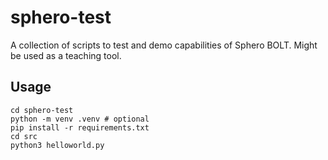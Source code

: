 # sphero-test

A collection of scripts to test and demo capabilities of Sphero BOLT. Might be used as a teaching tool.

## Usage

```
cd sphero-test
python -m venv .venv # optional
pip install -r requirements.txt
cd src
python3 helloworld.py
```